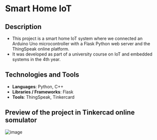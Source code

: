 # Smart Home IoT

## Description
- This project is a smart home IoT system where we connected an Arduino Uno microcontroller with a Flask Python web server and the ThingSpeak online platform.
- It was developed as part of a university course on IoT and embedded systems in the 4th year.

## Technologies and Tools
- **Languages**: Python, C++
- **Libraries / Frameworks**: Flask
- **Tools**: ThingSpeak, Tinkercard

## Preview of the project in Tinkercad online somulator
![image](https://user-images.githubusercontent.com/74460526/175827496-374de2c3-4f8e-44fc-ba8b-ae842b531c93.png)

